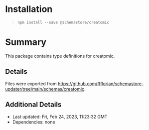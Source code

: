 # Installation
> `npm install --save @schemastore/creatomic`

# Summary
This package contains type definitions for creatomic.

## Details
Files were exported from https://github.com/ffflorian/schemastore-updater/tree/main/schemas/creatomic.

## Additional Details
* Last updated: Fri, Feb 24, 2023, 11:23:32 GMT
* Dependencies: none
